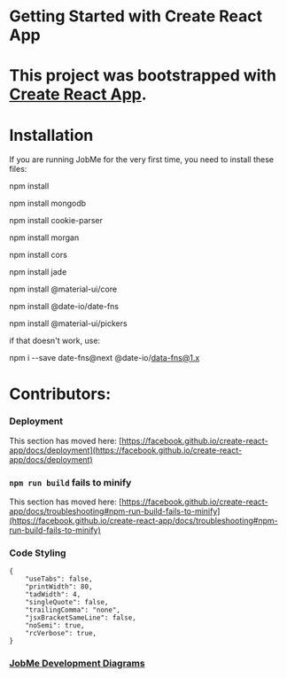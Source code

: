 # Getting Started with Create React App

This project was bootstrapped with [Create React App](https://github.com/facebook/create-react-app).
=======
# Installation

If you are running JobMe for the very first time, you need to install these files:

npm install

npm install mongodb

npm install cookie-parser

npm install morgan

npm install cors

npm install jade

npm install @material-ui/core


npm install @date-io/date-fns

npm install @material-ui/pickers

if that doesn't work, use:

npm i --save date-fns@next @date-io/data-fns@1.x

# Contributors:

### Deployment

This section has moved here: [https://facebook.github.io/create-react-app/docs/deployment](https://facebook.github.io/create-react-app/docs/deployment)

### `npm run build` fails to minify

This section has moved here: [https://facebook.github.io/create-react-app/docs/troubleshooting#npm-run-build-fails-to-minify](https://facebook.github.io/create-react-app/docs/troubleshooting#npm-run-build-fails-to-minify)

### Code Styling

```
{
    "useTabs": false,
    "printWidth": 80,
    "tadWidth": 4,
    "singleQuote": false,
    "trailingComma": "none",
    "jsxBracketSameLine": false,
    "noSemi": true,
    "rcVerbose": true,
}
```

### [JobMe Development Diagrams](wiki)
